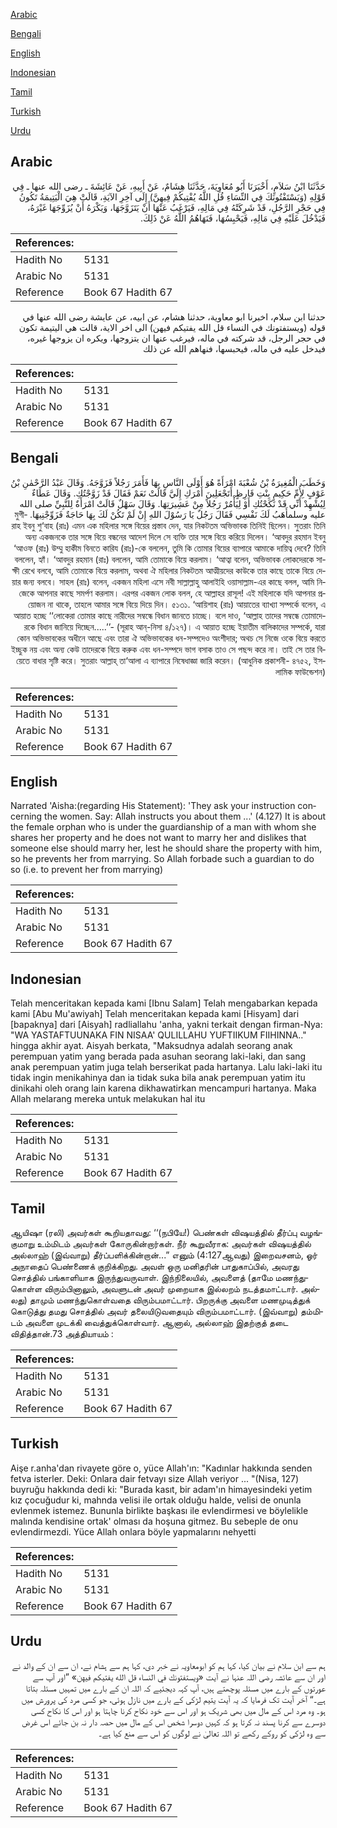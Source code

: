 [Arabic](#arabic)

[Bengali](#bengali)

[English](#english)

[Indonesian](#indonesian)

[Tamil](#tamil)

[Turkish](#turkish)

[Urdu](#urdu)

## Arabic


<div dir="rtl" lang="ar" style={{fontSize:'larger',backgroundColor:'#f8f9fa',padding:20}}>
حَدَّثَنَا ابْنُ سَلاَمٍ، أَخْبَرَنَا أَبُو مُعَاوِيَةَ، حَدَّثَنَا هِشَامٌ، عَنْ أَبِيهِ، عَنْ عَائِشَةَ ـ رضى الله عنها ـ فِي قَوْلِهِ ‏(‏وَيَسْتَفْتُونَكَ فِي النِّسَاءِ قُلِ اللَّهُ يُفْتِيكُمْ فِيهِنَّ‏)‏ إِلَى آخِرِ الآيَةِ، قَالَتْ هِيَ الْيَتِيمَةُ تَكُونُ فِي حَجْرِ الرَّجُلِ، قَدْ شَرِكَتْهُ فِي مَالِهِ، فَيَرْغَبُ عَنْهَا أَنْ يَتَزَوَّجَهَا، وَيَكْرَهُ أَنْ يُزَوِّجَهَا غَيْرَهُ، فَيَدْخُلَ عَلَيْهِ فِي مَالِهِ، فَيَحْبِسُهَا، فَنَهَاهُمُ اللَّهُ عَنْ ذَلِكَ‏.‏
</div>
<div style={{backgroundColor:'#f8f9fa',padding:20, marginBottom: 10}}><table> <thead> <tr> <th>References:</th> <th></th> </tr> </thead> <tbody><tr><td>Hadith No</td><td>5131</td></tr><tr><td>Arabic No</td><td>5131</td></tr><tr><td>Reference</td><td>Book 67 Hadith 67</td></tr></tbody></table></div>


<div dir="rtl" lang="ar" style={{fontSize:'larger',backgroundColor:'#f8f9fa',padding:20}}>
حدثنا ابن سلام، اخبرنا ابو معاوية، حدثنا هشام، عن ابيه، عن عايشة رضى الله عنها في قوله (ويستفتونك في النساء قل الله يفتيكم فيهن) الى اخر الاية، قالت هي اليتيمة تكون في حجر الرجل، قد شركته في ماله، فيرغب عنها ان يتزوجها، ويكره ان يزوجها غيره، فيدخل عليه في ماله، فيحبسها، فنهاهم الله عن ذلك
</div>
<div style={{backgroundColor:'#f8f9fa',padding:20, marginBottom: 10}}><table> <thead> <tr> <th>References:</th> <th></th> </tr> </thead> <tbody><tr><td>Hadith No</td><td>5131</td></tr><tr><td>Arabic No</td><td>5131</td></tr><tr><td>Reference</td><td>Book 67 Hadith 67</td></tr></tbody></table></div>

## Bengali


<div dir="rtl" lang="bn" style={{fontSize:'larger',backgroundColor:'#f8f9fa',padding:20}}>
وَخَطَبَ الْمُغِيرَةُ بْنُ شُعْبَةَ امْرَأَةً هُوَ أَوْلَى النَّاسِ بِهَا فَأَمَرَ رَجُلاً فَزَوَّجَهُ. وَقَالَ عَبْدُ الرَّحْمٰنِ بْنُ عَوْفٍ لِأُمِّ حَكِيمٍ بِنْتِ قَارِظٍ أَتَجْعَلِينَ أَمْرَكِ إِلَيَّ قَالَتْ نَعَمْ فَقَالَ قَدْ زَوَّجْتُكِ. وَقَالَ عَطَاءٌ لِيُشْهِدْ أَنِّي قَدْ نَكَحْتُكِ أَوْ لِيَأْمُرْ رَجُلاً مِنْ عَشِيرَتِهَا. وَقَالَ سَهْلٌ قَالَتْ امْرَأَةٌ لِلنَّبِيِّ صلى الله عليه وسلمأَهَبُ لَكَ نَفْسِي فَقَالَ رَجُلٌ يَا رَسُوْلَ اللهِ إِنْ لَمْ تَكُنْ لَكَ بِهَا حَاجَةٌ فَزَوِّجْنِيهَا. মুগীরাহ ইবনু শু‘বাহ (রাঃ) এমন এক মহিলার সঙ্গে বিয়ের প্রস্তাব দেন, যার নিকটতম অভিভাবক তিনিই ছিলেন। সুতরাং তিনি অন্য একজনকে তার সঙ্গে বিয়ে বন্ধনের আদেশ দিলে সে ব্যক্তি তার সঙ্গে বিয়ে করিয়ে দিলেন। ‘আবদুর রহমান ইবনু ‘আওফ (রাঃ) উম্মু হাকীম বিনতে কারিয (রাঃ)-কে বললেন, তুমি কি তোমার বিয়ের ব্যাপারে আমাকে দায়িত্ব দেবে? তিনি বললেন, হ্যাঁ। ‘আবদুর রহমান (রাঃ) বললেন, আমি তোমাকে বিয়ে করলাম। ‘আত্বা বলেন, অভিভাবক লোকদেরকে সাক্ষী রেখে বলবে, আমি তোমাকে বিয়ে করলাম, অথবা ঐ মহিলার নিকটতম আত্মীয়দের কাউকে তার কাছে তাকে বিয়ে দেয়ার জন্য বলবে। সাহল (রাঃ) বলেন, একজন মহিলা এসে নবী সাল্লাল্লাহু আলাইহি ওয়াসাল্লাম-এর কাছে বলল, আমি নিজেকে আপনার কাছে সমর্পণ করলাম। এরপর একজন লোক বলল, হে আল্লাহর রাসূল! এই মহিলাকে যদি আপনার প্রয়োজন না থাকে, তাহলে আমার সঙ্গে বিয়ে দিয়ে দিন। ৫১৩১. ‘আয়িশাহ (রাঃ) আয়াতের ব্যাখ্যা সম্পর্কে বলেন, এ আয়াত হচ্ছে ‘‘লোকেরা তোমার কাছে নারীদের সম্বন্ধে বিধান জানতে চাচ্ছে। বলে দাও, ‘আল্লাহ তাদের সম্বন্ধে তোমাদেরকে বিধান জানিয়ে দিচ্ছেন.....’’- (সূরাহ আন্-নিসা ৪/১২৭)। এ আয়াত হচ্ছে ইয়াতীম বালিকাদের সম্পর্কে, যারা কোন অভিভাবকের অধীনে আছে এবং তারা ঐ অভিভাবকের ধন-সম্পদেও অংশীদার; অথচ সে নিজে ওকে বিয়ে করতে ইচ্ছুক নয় এবং অন্য কেউ তাদেরকে বিয়ে করুক এবং ধন-সম্পদে ভাগ বসাক তাও সে পছন্দ করে না। তাই সে তার বিয়েতে বাধার সৃষ্টি করে। সুতরাং আল্লাহ্ তা‘আলা এ ব্যাপারে নিষেধাজ্ঞা জারি করেন। (আধুনিক প্রকাশনী- ৪৭৫২, ইসলামিক ফাউন্ডেশন)
</div>
<div style={{backgroundColor:'#f8f9fa',padding:20, marginBottom: 10}}><table> <thead> <tr> <th>References:</th> <th></th> </tr> </thead> <tbody><tr><td>Hadith No</td><td>5131</td></tr><tr><td>Arabic No</td><td>5131</td></tr><tr><td>Reference</td><td>Book 67 Hadith 67</td></tr></tbody></table></div>

## English


<div dir="ltr" lang="en" style={{fontSize:'larger',backgroundColor:'#f8f9fa',padding:20}}>
Narrated 'Aisha:(regarding His Statement): 'They ask your instruction concerning the women. Say: Allah instructs you about them ...' (4.127) It is about the female orphan who is under the guardianship of a man with whom she shares her property and he does not want to marry her and dislikes that someone else should marry her, lest he should share the property with him, so he prevents her from marrying. So Allah forbade such a guardian to do so (i.e. to prevent her from marrying)
</div>
<div style={{backgroundColor:'#f8f9fa',padding:20, marginBottom: 10}}><table> <thead> <tr> <th>References:</th> <th></th> </tr> </thead> <tbody><tr><td>Hadith No</td><td>5131</td></tr><tr><td>Arabic No</td><td>5131</td></tr><tr><td>Reference</td><td>Book 67 Hadith 67</td></tr></tbody></table></div>

## Indonesian


<div dir="ltr" lang="id" style={{fontSize:'larger',backgroundColor:'#f8f9fa',padding:20}}>
Telah menceritakan kepada kami [Ibnu Salam] Telah mengabarkan kepada kami [Abu Mu'awiyah] Telah menceritakan kepada kami [Hisyam] dari [bapaknya] dari [Aisyah] radliallahu 'anha, yakni terkait dengan firman-Nya: "WA YASTAFTUUNAKA FIN NISAA' QULILLAHU YUFTIIKUM FIIHINNA.." hingga akhir ayat. Aisyah berkata, "Maksudnya adalah seorang anak perempuan yatim yang berada pada asuhan seorang laki-laki, dan sang anak perempuan yatim juga telah berserikat pada hartanya. Lalu laki-laki itu tidak ingin menikahinya dan ia tidak suka bila anak perempuan yatim itu dinikahi oleh orang lain karena dikhawatirkan mencampuri hartanya. Maka Allah melarang mereka untuk melakukan hal itu
</div>
<div style={{backgroundColor:'#f8f9fa',padding:20, marginBottom: 10}}><table> <thead> <tr> <th>References:</th> <th></th> </tr> </thead> <tbody><tr><td>Hadith No</td><td>5131</td></tr><tr><td>Arabic No</td><td>5131</td></tr><tr><td>Reference</td><td>Book 67 Hadith 67</td></tr></tbody></table></div>

## Tamil


<div dir="ltr" lang="ta" style={{fontSize:'larger',backgroundColor:'#f8f9fa',padding:20}}>
ஆயிஷா (ரலி) அவர்கள் கூறியதாவது: ‘‘(நபியே!) பெண்கள் விஷயத்தில் தீர்ப்பு வழங்குமாறு உம்மிடம் அவர்கள் கோருகின்றார்கள். நீர் கூறுவீராக: அவர்கள் விஷயத்தில் அல்லாஹ் (இவ்வாறு) தீர்ப்பளிக்கின்றான்...” எனும் (4:127ஆவது) இறைவசனம், ஓர் அநாதைப் பெண்ணைக் குறிக்கிறது. அவள் ஒரு மனிதரின் பாதுகாப்பில், அவரது சொத்தில் பங்காளியாக இருந்துவருவாள். இந்நிலையில், அவளைத் (தாமே மணந்துகொள்ள விரும்பினாலும், அவளுடன் அவர் முறையாக இல்லறம் நடத்தமாட்டார். அல்லது) தாமும் மணந்துகொள்வதை விரும்பமாட்டார். பிறருக்கு அவளை மணமுடித்துக் கொடுத்து தமது சொத்தில் அவர் தலையிடுவதையும் விரும்பமாட்டார். (இவ்வாறு) தம்மிடம் அவளை முடக்கி வைத்துக்கொள்வார். ஆனால், அல்லாஹ் இதற்குத் தடை விதித்தான்.73 அத்தியாயம் :
</div>
<div style={{backgroundColor:'#f8f9fa',padding:20, marginBottom: 10}}><table> <thead> <tr> <th>References:</th> <th></th> </tr> </thead> <tbody><tr><td>Hadith No</td><td>5131</td></tr><tr><td>Arabic No</td><td>5131</td></tr><tr><td>Reference</td><td>Book 67 Hadith 67</td></tr></tbody></table></div>

## Turkish


<div dir="ltr" lang="tr" style={{fontSize:'larger',backgroundColor:'#f8f9fa',padding:20}}>
Aişe r.anha'dan rivayete göre o, yüce Allah'ın: "Kadınlar hakkında senden fetva isterler. Deki: Onlara dair fetvayı size Allah veriyor ... "(Nisa, 127) buyruğu hakkında dedi ki: "Burada kasıt, bir adam'ın himayesindeki yetim kız çocuğudur ki, mahnda velisi ile ortak olduğu halde, velisi de onunla evlenmek istemez. Bununla birlikte başkası ile evlendirmesi ve böylelikle malında kendisine ortak' olması da hoşuna gitmez. Bu sebeple de onu evlendirmezdi. Yüce Allah onlara böyle yapmalarını nehyetti
</div>
<div style={{backgroundColor:'#f8f9fa',padding:20, marginBottom: 10}}><table> <thead> <tr> <th>References:</th> <th></th> </tr> </thead> <tbody><tr><td>Hadith No</td><td>5131</td></tr><tr><td>Arabic No</td><td>5131</td></tr><tr><td>Reference</td><td>Book 67 Hadith 67</td></tr></tbody></table></div>

## Urdu


<div dir="rtl" lang="ur" style={{fontSize:'larger',backgroundColor:'#f8f9fa',padding:20}}>
ہم سے ابن سلام نے بیان کیا، کہا ہم کو ابومعاویہ نے خبر دی، کہا ہم سے ہشام نے، ان سے ان کے والد نے اور ان سے عائشہ رضی اللہ عنہا نے آیت «ويستفتونك في النساء قل الله يفتيكم فيهن‏» ”اور آپ سے عورتوں کے بارے میں مسئلہ پوچھتے ہیں، آپ کہہ دیجئیے کہ اللہ ان کے بارے میں تمہیں مسئلہ بتاتا ہے۔“ آخر آیت تک فرمایا کہ یہ آیت یتیم لڑکی کے بارے میں نازل ہوئی، جو کسی مرد کی پرورش میں ہو۔ وہ مرد اس کے مال میں بھی شریک ہو اور اس سے خود نکاح کرنا چاہتا ہو اور اس کا نکاح کسی دوسرے سے کرنا پسند نہ کرتا ہو کہ کہیں دوسرا شخص اس کے مال میں حصہ دار نہ بن جائے اس غرض سے وہ لڑکی کو روکے رکھے تو اللہ تعالیٰ نے لوگوں کو اس سے منع کیا ہے۔
</div>
<div style={{backgroundColor:'#f8f9fa',padding:20, marginBottom: 10}}><table> <thead> <tr> <th>References:</th> <th></th> </tr> </thead> <tbody><tr><td>Hadith No</td><td>5131</td></tr><tr><td>Arabic No</td><td>5131</td></tr><tr><td>Reference</td><td>Book 67 Hadith 67</td></tr></tbody></table></div>